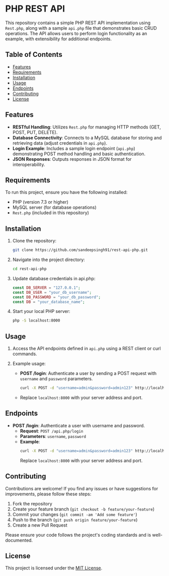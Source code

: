 # PHP REST API

This repository contains a simple PHP REST API implementation using `Rest.php`, along with a sample `api.php` file that demonstrates basic CRUD operations. The API allows users to perform login functionality as an example, with extensibility for additional endpoints.

## Table of Contents

- [Features](#features)
- [Requirements](#requirements)
- [Installation](#installation)
- [Usage](#usage)
- [Endpoints](#endpoints)
- [Contributing](#contributing)
- [License](#license)

## Features

- **RESTful Handling**: Utilizes `Rest.php` for managing HTTP methods (GET, POST, PUT, DELETE).
- **Database Connectivity**: Connects to a MySQL database for storing and retrieving data (adjust credentials in `api.php`).
- **Login Example**: Includes a sample login endpoint (`api.php`) demonstrating POST method handling and basic authentication.
- **JSON Responses**: Outputs responses in JSON format for interoperability.

## Requirements

To run this project, ensure you have the following installed:

- PHP (version 7.3 or higher)
- MySQL server (for database operations)
- `Rest.php` (included in this repository)

## Installation

1. Clone the repository:

   ```bash
   git clone https://github.com/sandeepsingh91/rest-api-php.git
   ```
2. Navigate into the project directory:

   ```bash
   cd rest-api-php
   ```
3. Update database credentials in api.php:

   ```php
   const DB_SERVER = "127.0.0.1";
   const DB_USER = "your_db_username";
   const DB_PASSWORD = "your_db_password";
   const DB = "your_database_name";
   ```
4. Start your local PHP server:
   ```bash
   php -S localhost:8000
   ```
   
## Usage

1. Access the API endpoints defined in `api.php` using a REST client or curl commands.

2. Example usage:
   
   - **POST /login**: Authenticate a user by sending a POST request with `username` and `password` parameters.

     ```bash
     curl -X POST -d "username=admin&password=admin123" http://localhost:8000/api.php/login
     ```

   - Replace `localhost:8000` with your server address and port.

  
## Endpoints

- **POST /login**: Authenticate a user with username and password.
  - **Request**: `POST /api.php/login`
  - **Parameters**: `username`, `password`
  - **Example**:
    ```bash
    curl -X POST -d "username=admin&password=admin123" http://localhost:8000/api.php/login
    ```
    Replace `localhost:8000` with your server address and port.

## Contributing

Contributions are welcome! If you find any issues or have suggestions for improvements, please follow these steps:

1. Fork the repository
2. Create your feature branch (`git checkout -b feature/your-feature`)
3. Commit your changes (`git commit -am 'Add some feature'`)
4. Push to the branch (`git push origin feature/your-feature`)
5. Create a new Pull Request

Please ensure your code follows the project's coding standards and is well-documented.

## License

This project is licensed under the [MIT License](https://opensource.org/licenses/MIT).
